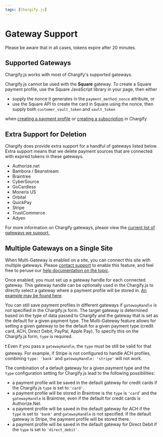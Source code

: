 ```yaml
---
tags: [Chargify.js]
---
```


# Gateway Support

Please be aware that in all cases, tokens expire after 20 minutes.

## Supported Gateways

Chargify.js works with most of Chargify's supported gateways.

Chargify.js cannot be used with the **Square** gateway. To create a Square payment profile,
use the Square JavaScript library in your page, then either

* supply the nonce it generates in the `payment_method_nonce` attribute, or
* use the Square API to create the card in Square using the nonce, then supply both `customer_vault_token` and `vault_token`

when
[creating a payment profile](https://developers.chargify.com/docs/api-docs/b3A6MTQxMDgzNTU-create-payment-profile)
or
[creating a subscription](https://developers.chargify.com/docs/api-docs/b3A6MTQxMDgzODg-create-subscription) in Chargify.

## Extra Support for Deletion

Chargify does provide extra support for a handful of gateways listed below. Extra support means that we delete payment sources that are connected with expired tokens in these gateways.

* Authorize.net
* Bambora / Beanstream
* Braintree
* CyberSource
* GoCardless
* Moneris US
* Orbital
* QuickPay
* Stripe
* TrustCommerce
* Adyen

For more information on Chargify gateways, please view the [current list of gateways we support.](https://www.chargify.com/payment-gateways/)

## Multiple Gateways on a Single Site

When Multi-Gateway is enabled on a site, you can connect this site with multiple gateways. Please [contact support](mailto:support@chargify.com) to enable this feature, and feel free to peruse our [help documentation on the topic](https://help.chargify.com/payment-gateways/gateway-configuration.html#connecting-with-multiple-gateways).

Once enabled, you must set up a gateway handle for each connected gateway. This gateway handle can be optionally used in the Chargify.js to directly select a gateway where a payment profile will be stored in. [An example may be found here](./Chargify.js-Configurations.md#multi-gateway-configuration).

You can still save payment profiles in different gateways if `gatewayHandle` is not specified in the Chargify.js form. The target gateway is determined based on the type of data passed to Chargify and the gateway that is set as the default for a given payment type. The Multi-Gateway feature allows for setting a given gateway to be the default for a given payment type (credit card, ACH, Direct Debit, PayPal, Apple Pay). To specify this on the Chargify.js form, `type` is required.

❗️ Even if you pass a `gatewayHandle`, the `type` must be still be valid for that gateway. For example, if Stripe is not configured to handle ACH profiles, combining `type: 'bank'` and `gatewayHandle: 'stripe'` will not work.

The combination of a default gateway for a given payment type and the `type` configuration setting for Chargify.js lead to the following possibilities:

* a payment profile will be saved in the default gateway for credit cards if the Chargify.js `type` is set to  `'card'`.
* a payment profile will be stored in Braintree is the `type` is `'card`' and the `gatewayHandle` is Braintree, even if the default for credit cards is Authorize.Net.
* a payment profile will be saved in the default gateway for ACH if the `type` is set to `'bank'` and `gatewayHandle` is not specified. If the default gateway is Stripe, the payment profile will be stored there.
* a payment profile will be saved in the default gateway for Direct Debit if the `type` is set to `'direct_debit'`.
